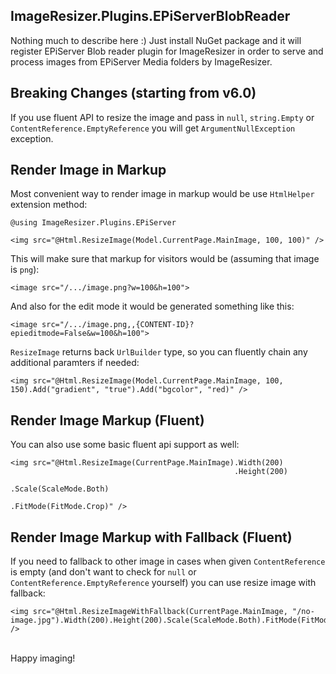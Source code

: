 ## ImageResizer.Plugins.EPiServerBlobReader


Nothing much to describe here :)
Just install NuGet package and it will register EPiServer Blob reader plugin for ImageResizer in order to serve and process images from EPiServer Media folders by ImageResizer.


## Breaking Changes (starting from v6.0)

If you use fluent API to resize the image and pass in `null`, `string.Empty` or `ContentReference.EmptyReference` you will get `ArgumentNullException` exception.

## Render Image in Markup
Most convenient way to render image in markup would be use `HtmlHelper` extension method:

```
@using ImageResizer.Plugins.EPiServer

<img src="@Html.ResizeImage(Model.CurrentPage.MainImage, 100, 100)" />
```

This will make sure that markup for visitors would be (assuming that image is `png`):

```
<image src="/.../image.png?w=100&h=100">
```

And also for the edit mode it would be generated something like this:

```
<image src="/.../image.png,,{CONTENT-ID}?epieditmode=False&w=100&h=100">
```

`ResizeImage` returns back `UrlBuilder` type, so you can fluently chain any additional paramters if needed:

```
<img src="@Html.ResizeImage(Model.CurrentPage.MainImage, 100, 150).Add("gradient", "true").Add("bgcolor", "red)" />
```

## Render Image Markup (Fluent)
You can also use some basic fluent api support as well:

```
<img src="@Html.ResizeImage(CurrentPage.MainImage).Width(200)
                                                  .Height(200)
                                                  .Scale(ScaleMode.Both)
                                                  .FitMode(FitMode.Crop)" />
```

## Render Image Markup with Fallback (Fluent)

If you need to fallback to other image in cases when given `ContentReference` is empty (and don't want to check for `null` or `ContentReference.EmptyReference` yourself) you can use resize image with fallback:

```
<img src="@Html.ResizeImageWithFallback(CurrentPage.MainImage, "/no-image.jpg").Width(200).Height(200).Scale(ScaleMode.Both).FitMode(FitMode.Crop)" />
```


<br/>
Happy imaging!
